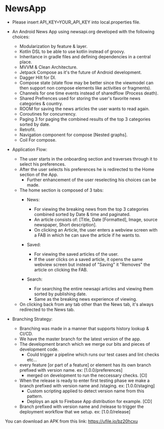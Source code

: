# NewsApp

- Please insert API_KEY=YOUR_API_KEY into local.properties file.

- An Android News App using newsapi.org developed with the following choices:
  - Modularization by feature & layer.
  - Kotlin DSL to be able to use kotlin instead of groovy.
  - Inheritance in gradle files and defining dependencies in a central place.
  - MVVM & Clean Architecture.
  - Jetpack Compose as it's the future of Android development.
  - Dagger Hilt for DI.
  - Compose state (state flow may be better since the viewmodel can then support non compose elements like activities or fragments).
  - Channels for one time events instead of sharedflow (Process death).
  - Shared Prefrences used for storing the user's favorite news categories & country.
  - ROOM for saving the news articles the user wants to read again.
  - Coroutines for concurrency.
  - Paging 3 for paging the combined results of the top 3 categories sorted by date.
  - Retrofit.
  - Navigation component for compose [Nested graphs].
  - Coil For compose. 
  
- Application Flow:
  - The user starts in the onboarding section and traverses through it to select his preferences.
  - After the user selects his preferences he is redirected to the Home section of the App. 
    - Further enhancement of the user reselecting his choices can be made.
  - The home section is composed of 3 tabs: 
    - News:
      - For viewing the breaking news from the top 3 categories combined sorted by Date & time and paginated.
      - An article consists of: [Title, Date [Formatted], Image, source newspaper, Short description].
      - On clicking an Article, the user enters a webview screen with a FAB in which he can save the article if he wants to.
      
    - Saved:
      - For viewing the saved articles of the user.
      - If the user clicks on a saved article, it opens the same webview screen but instead of "Saving" it "Removes" the article on clicking the FAB.
      
    - Search:
      - For searching the entire newsapi articles and viewing them sorted by publishing date.
      - Same as the breaking news experience of viewing.
  - On clicking back from any tab other than the News tab, it's always redirected to the News tab.

- Branching Strategy:
  - Branching was made in a manner that supports history lookup & CI/CD.
  - We have the master branch for the latest version of the app.
  - The development branch which we merge our bits and pieces of development code. 
    - Could trigger a pipeline which runs our test cases and lint checks etc...
  - every feature [or part of a feature] or element has its own branch prefixed with version name. ex: [1.0.0/preferences]
    - merged on development to run the neccessary checks. [CI]
  - When the release is ready to enter first testing phase we make a branch prefixed with version name and /staging. ex: [1.0.0/staging]
    - Custom scripting applied to detect version name from this pattern.
    - Deploys an apk to Firebase App distribution for example. [CD]
  - Branch prefixed with version name and /release to trigger the deployment workflow that we setup. ex: [1.0.0/release]
  
You can download an APK from this link: https://ufile.io/bz20hcxu

